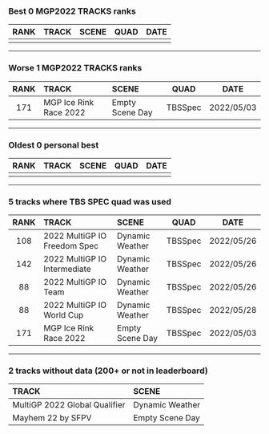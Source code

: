 ### Best 0 MGP2022 TRACKS ranks
|RANK|TRACK|SCENE|QUAD|DATE|
|:---:|:---|:---|:---:|:---:|
||||||
---
### Worse 1 MGP2022 TRACKS ranks
|RANK|TRACK|SCENE|QUAD|DATE|
|:---:|:---|:---|:---:|:---:|
|171|MGP Ice Rink Race 2022|Empty Scene Day|TBSSpec|2022/05/03|
---
### Oldest 0 personal best
|RANK|TRACK|SCENE|QUAD|DATE|
|:---:|:---|:---|:---:|:---:|
||||||
---
### 5 tracks where TBS SPEC quad was used
|RANK|TRACK|SCENE|QUAD|DATE|
|:---:|:---|:---|:---:|:---:|
|108|2022 MultiGP IO Freedom Spec|Dynamic Weather|TBSSpec|2022/05/26|
|142|2022 MultiGP IO Intermediate|Dynamic Weather|TBSSpec|2022/05/26|
|88|2022 MultiGP IO Team|Dynamic Weather|TBSSpec|2022/05/26|
|88|2022 MultiGP IO World Cup|Dynamic Weather|TBSSpec|2022/05/28|
|171|MGP Ice Rink Race 2022|Empty Scene Day|TBSSpec|2022/05/03|
---
### 2 tracks without data (200+ or not in leaderboard)
|TRACK|SCENE|
|:---|:---|
|MultiGP 2022 Global Qualifier|Dynamic Weather|
|Mayhem 22 by SFPV|Empty Scene Day|
